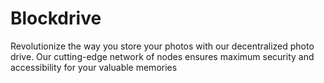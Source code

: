 # Blockdrive
Revolutionize the way you store your photos with our decentralized photo drive. Our cutting-edge network of nodes ensures maximum security and accessibility for your valuable memories
